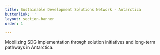 ```yaml
---
title: Sustainable Development Solutions Network - Antarctica
buttonlink: ''
layout: section-banner
order: 1

---
```


Mobilizing SDG implementation through solution initiatives and long-term pathways in Antarctica.
